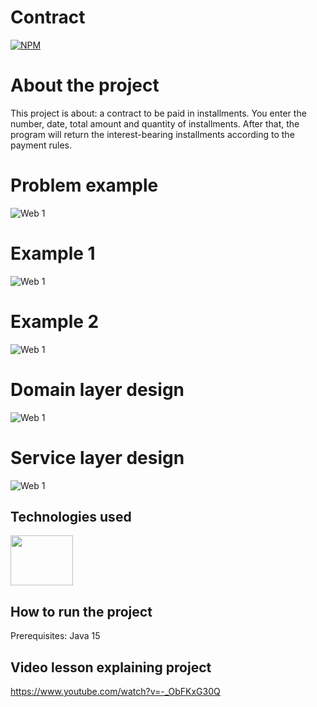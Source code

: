 # Contract
[![NPM](https://img.shields.io/npm/l/react)](https://github.com/phmeyreles/parking/blob/master/LICENSE) 

# About the project

This project is about: a contract to be paid in installments. You enter the number, date, total amount and quantity of installments. After that, the program will return the interest-bearing installments according to the payment rules.

#

# Problem example

![Web 1](https://github.com/phmeyreles/Contract/blob/master/images/ProblemExample.PNG)

# Example 1

![Web 1](https://github.com/phmeyreles/Contract/blob/master/images/Example.PNG)

# Example 2

![Web 1](https://github.com/phmeyreles/Contract/blob/master/images/exampleInMemory.PNG)

# Domain layer design

![Web 1](https://github.com/phmeyreles/Contract/blob/master/images/DomainLayerDesign.PNG)

# Service layer design

![Web 1](https://github.com/phmeyreles/Contract/blob/master/images/ServiceLayerDesign.PNG)

## Technologies used

<a href="https://github.com/phmeyreles" target="_blank">
<img align="center" height="80" width="100" src='https://cdn.jsdelivr.net/gh/devicons/devicon/icons/java/java-original-wordmark.svg'>
</a> 
 
## How to run the project

Prerequisites: Java 15

## Video lesson explaining project
  <a href="https://www.youtube.com/watch?v=-_ObFKxG30Q" target="_blank"> https://www.youtube.com/watch?v=-_ObFKxG30Q </a>
